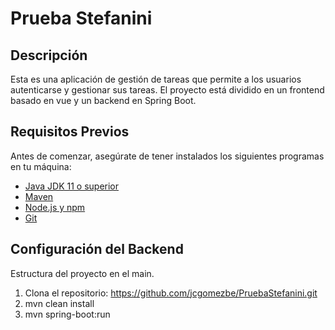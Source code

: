 # Prueba Stefanini

## Descripción

Esta es una aplicación de gestión de tareas que permite a los usuarios autenticarse y gestionar sus tareas. El proyecto está dividido en un frontend basado en vue y un backend en Spring Boot.

## Requisitos Previos

Antes de comenzar, asegúrate de tener instalados los siguientes programas en tu máquina:

- [Java JDK 11 o superior](https://www.oracle.com/java/technologies/javase-jdk11-downloads.html)
- [Maven](https://maven.apache.org/)
- [Node.js y npm](https://nodejs.org/)
- [Git](https://git-scm.com/)

## Configuración del Backend
Estructura del proyecto en el main.

1. Clona el repositorio: https://github.com/jcgomezbe/PruebaStefanini.git
2. mvn clean install
3. mvn spring-boot:run

